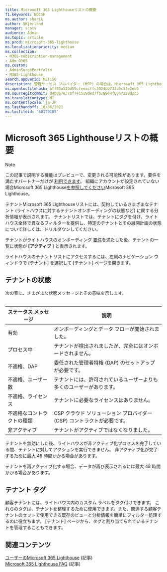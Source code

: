 ```yaml
---
title: Microsoft 365 Lighthouseリストの概要
f1.keywords: NOCSH
ms.author: sharik
author: SKjerland
manager: scotv
audience: Admin
ms.topic: article
ms.prod: microsoft-365-lighthouse
ms.localizationpriority: medium
ms.collection:
- M365-subscription-management
- Adm_O365
ms.custom:
- AdminSurgePortfolio
- M365-Lighthouse
search.appverid: MET150
description: 管理サービス プロバイダー (MSP) の場合は、Microsoft 365 Lighthouseの一覧について説明します。
ms.openlocfilehash: bff85a523d55cfeeacffc3024bb733a5c3fe2eb5
ms.sourcegitcommit: d4b867e37bf741528ded7fb289e4f6847228d2c5
ms.translationtype: MT
ms.contentlocale: ja-JP
ms.lasthandoff: 10/06/2021
ms.locfileid: "60170105"
---
```

# <a name="microsoft-365-lighthouse-tenant-list-overview"></a>Microsoft 365 Lighthouseリストの概要

> [!NOTE]
> この記事で説明する機能はプレビューで、変更される可能性があります。要件を満たすパートナーだけが [利用できます](m365-lighthouse-requirements.md)。 組織にアカウントが設定されていない場合Microsoft 365 Lighthouse[を参照してください](m365-lighthouse-sign-up.md)Microsoft 365 Lighthouse。

テナントMicrosoft 365 Lighthouseリストには、契約しているさまざまなテナント (ライトハウスに対するテナントオンボーディングの状態など) に関する分析情報が表示されます。 テナントリストでは、テナントにタグを付け、ライトハウス全体で異なるフィルターを提供し、特定のテナントとその展開計画の状態について詳しくは、ドリルダウンしてください。

テナントがライトハウスのオンボーディング [要件](m365-lighthouse-requirements.md)を満たした後、テナントの一覧に状態が **[アクティブ** ] と表示されます。

ライトハウスのテナントリストにアクセスするには、左側のナビゲーション ウィンドウで [テナント] を選択して [テナント] ページを開きます。

## <a name="tenant-status"></a>テナントの状態

次の表に、さまざまな状態メッセージとその意味を示します。<br><br>

| ステータス メッセージ | 説明 |
|--|--|
| 有効 | オンボーディングとデータ フローが開始されました。 |
| プロセス中 | テナントが検出されましたが、完全にはオンボードされません。 |
| 不適格、DAP | 委任された管理者特権 (DAP) のセットアップが必要です。 |
| 不適格、ユーザー数 | テナントには、許可されているユーザーよりも多くのユーザーがあります。 |
| 不適格、ライセンス | テナントに必要なライセンスはありません。 |
| 不適格なコントラクトの種類 | CSP クラウド ソリューション プロバイダー (CSP) コントラクトが必要です。 |
| 非アクティブ | テナントがアクティブではなくなりました。 |

テナントを無効にした後、ライトハウスが非アクティブ化プロセスを完了している間、テナントに対してアクションを実行できません。 非アクティブ化が完了するために最大 48 時間かかる場合があります。

テナントを再アクティブ化する場合、データが再び表示されるには最大 48 時間かかる場合があります。

## <a name="tenant-tags"></a>テナント タグ

顧客テナントには、ライトハウス内のカスタム ラベルをタグ付けできます。 これらのタグは、テナントを整理するために使用できます。また、関連する顧客テナントのセットで使用できる既存のビューと分析情報を簡単にフィルター処理するのに役立ちます。 [テナント] ページから、タグと割り当てられているテナントを管理することもできます。

## <a name="related-content"></a>関連コンテンツ

[ユーザーのMicrosoft 365 Lighthouse](m365-lighthouse-requirements.md) (記事)\
[Microsoft 365 Lighthouse FAQ](m365-lighthouse-faq.yml) (記事)